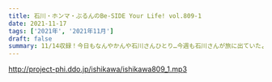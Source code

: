 ```yaml
---
title: 石川・ホンマ・ぶるんのBe-SIDE Your Life! vol.809-1
date: 2021-11-17
tags: ['2021年', '2021年11月']
draft: false
summary: 11/14収録！今日もなんやかんや石川さんひとり…今週も石川さんが旅に出ていたようで…
---
```


http://project-phi.ddo.jp/ishikawa/ishikawa809_1.mp3
